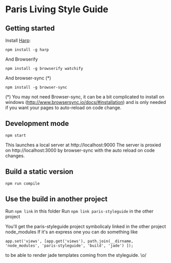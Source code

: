 # Paris Living Style Guide

## Getting started

Install [Harp](http://harpjs.com):

    npm install -g harp

And Browserify

    npm install -g browserify watchify

And browser-sync (*)

    npm install -g browser-sync

(*) You may not need Browser-sync, it can be a bit complicated to install on windows (http://www.browsersync.io/docs/#installation) and is only needed if you want your pages to auto-reload on code change.

## Development mode

    npm start

This launches a local server at http://localhost:9000
The server is proxied on http://localhost:3000 by browser-sync with the auto reload on code changes.

## Build a static version

    npm run compile

## Use the build in another project

Run `npm link` in this folder
Run `npm link paris-styleguide` in the other project

You'll get the paris-styleguide project symbolicaly linked in the other project node_modules
If it's an express one you can do something like

    app.set('views', [app.get('views'), path.join(__dirname, 'node_modules', 'paris-styleguide', 'build', 'jade') ]);

to be able to render jade templates coming from the styleguide. \o/


